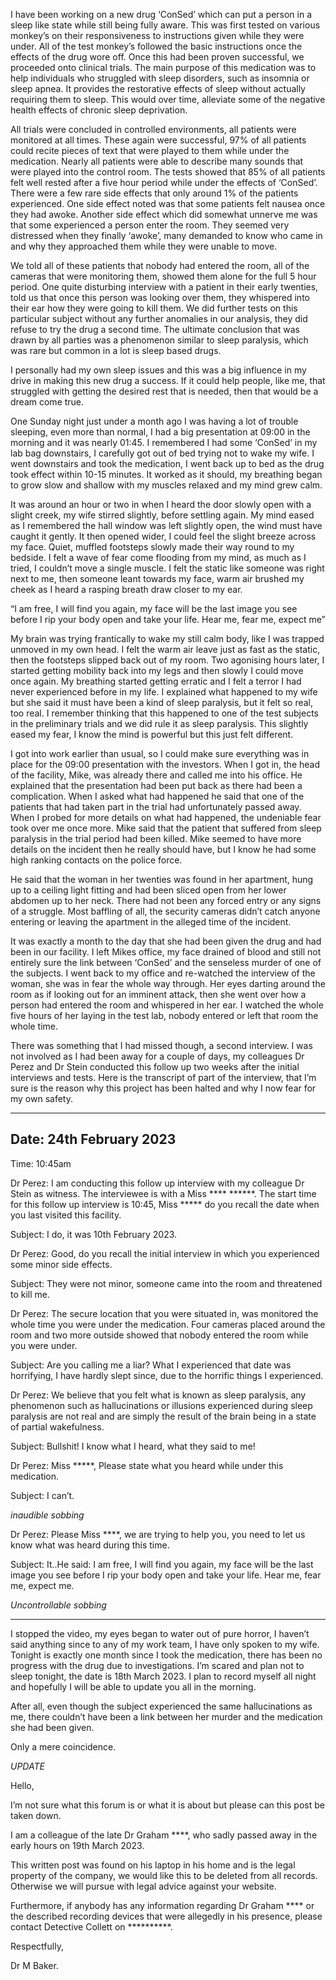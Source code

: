 I have been working on a new drug ‘ConSed’ which can put a person in a sleep like state while still being fully aware. This was first tested on various monkey’s on their responsiveness to instructions given while they were under. All of the test monkey’s followed the basic instructions once the effects of the drug wore off. Once this had been proven successful, we proceeded onto clinical trials. The main purpose of this medication was to help individuals who struggled with sleep disorders, such as insomnia or sleep apnea. It provides the restorative effects of sleep without actually requiring them to sleep. This would over time, alleviate some of the negative health effects of chronic sleep deprivation.

All trials were concluded in controlled environments, all patients were monitored at all times. These again were successful, 97% of all patients could recite pieces of text that were played to them while under the medication. Nearly all patients were able to describe many sounds that were played into the control room. The tests showed that 85% of all patients felt well rested after a five hour period while under the effects of ‘ConSed’. There were a few rare side effects that only around 1% of the patients experienced. One side effect noted was that some patients felt nausea once they had awoke. Another side effect which did somewhat unnerve me was that some experienced a person enter the room. They seemed very distressed when they finally ‘awoke’, many demanded to know who came in and why they approached them while they were unable to move. 

We told all of these patients that nobody had entered the room, all of the cameras that were monitoring them, showed them alone for the full 5 hour period. One quite disturbing interview with a patient in their early twenties, told us that once this person was looking over them, they whispered into their ear how they were going to kill them. We did further tests on this particular subject without any further anomalies in our analysis, they did refuse to try the drug a second time. The ultimate conclusion that was drawn by all parties was a phenomenon similar to sleep paralysis, which was rare but common in a lot is sleep based drugs.

I personally had my own sleep issues and this was a big influence in my drive in making this new drug a success. If it could help people, like me, that struggled with getting the desired rest that is needed, then that would be a dream come true. 

One Sunday night just under a month ago I was having a lot of trouble sleeping, even more than normal, I had a  big presentation at 09:00 in the morning and it was nearly 01:45. I remembered I had some ‘ConSed’ in my lab bag downstairs, I carefully got out of bed trying not to wake my wife. I went downstairs and took the medication, I went back up to bed as the drug took effect within 10-15 minutes. It worked as it should, my breathing began to grow slow and shallow with my muscles relaxed and my mind grew calm. 

It was around an hour or two in when I heard the door slowly open with a slight creek, my wife stirred slightly, before settling again. My mind eased as I remembered the hall window was left slightly open, the wind must have caught it gently. It then opened wider, I could feel the slight breeze across my face. Quiet, muffled footsteps slowly made their way round to my bedside. I felt a wave of fear come flooding from my mind, as much as I tried, I couldn’t move a single muscle. I felt the static like someone was right next to me, then someone leant towards my face, warm air brushed my cheek as I heard a rasping breath draw closer to my ear. 

“I am free, I will find you again, my face will be the last image you see before I rip your body open and take your life. Hear me, fear me, expect me”

My brain was trying frantically to wake my  still calm body, like I was trapped unmoved in my own head. I felt the warm air leave just as fast as the static, then the footsteps slipped back out of my room. Two agonising hours later, I started getting mobility back into my legs and then slowly I could move once again. My breathing started getting erratic and I felt a terror I had never experienced before in my life. I explained what happened to my wife but she said it must have been a kind of sleep paralysis, but it felt so real, too real. I remember thinking that this happened to one of the test subjects in the preliminary trials and we did rule it as sleep paralysis. This slightly eased my fear, I know the mind is powerful but this just felt different. 

I got into work earlier than usual, so I could make sure everything was in place for the 09:00 presentation with the investors. When I got in, the head of the facility, Mike, was already there and called me into his office. He explained that the presentation had been put back as there had been a complication. When I asked what had happened he said that one of the patients that had taken part in the trial had unfortunately passed away. When I probed for more details on what had happened, the undeniable fear took over me once more. Mike said that the patient that suffered from sleep paralysis in the trial period had been killed. Mike seemed to have more details on the incident then he really should have, but I know he had some high ranking contacts on the police force. 

He said that the woman in her twenties was found in her apartment, hung  up to a ceiling light fitting and had been sliced open from her lower abdomen up to her neck. There had not been any forced entry or any signs of a struggle. Most baffling of all, the security cameras didn’t catch anyone entering or leaving the apartment in the alleged time of the incident.

It was exactly a month to the day that she had been given the drug and had been in our facility. I left Mikes office, my face drained of blood and still not entirely sure the link between ‘ConSed’ and the senseless murder of one of the subjects. I went back to my office and re-watched the interview of the woman, she was in fear the whole way through. Her eyes darting around the room as if looking out for an imminent attack, then she went over how a person had entered the room and whispered in her ear. I watched the whole five hours of her laying in the test lab, nobody entered or left that room the whole time. 

There was something that I had missed though, a second interview. I was not involved as I had been away for a couple of days, my colleagues Dr Perez and Dr Stein conducted this follow up two weeks after the initial interviews and tests. Here is the transcript of part of the interview, that I’m sure is the reason why this project has been halted and why I now fear for my own safety.
__________________________
Date: 24th February 2023 
-
Time: 10:45am

Dr Perez: I am conducting this follow up interview with my colleague Dr Stein as witness.
The interviewee is with a Miss **** ******.
The start time for this follow up interview is 10:45, Miss ***** do you recall the date when you last visited this facility. 

Subject: I do, it was 10th February 2023. 

Dr Perez: Good, do you recall the initial interview in which you experienced some minor side effects. 

Subject: They were not minor, someone came into the room and threatened to kill me. 

Dr Perez: The secure location that you were situated in, was monitored the whole time you were under the medication. Four cameras placed around the room and two more outside showed that nobody entered the room while you were under.

Subject: Are you calling me a liar? What I experienced that date was horrifying, I have hardly slept since, due to the horrific things I experienced. 

Dr Perez: We believe that you felt what is known as sleep paralysis, any phenomenon such as hallucinations or illusions experienced during sleep paralysis are not real and are simply the result of the brain being in a state of partial wakefulness.

Subject: Bullshit! I know what I heard, what they said to me!

Dr Perez: Miss *****, Please state what you heard while under this medication. 

Subject: I can’t.

*inaudible sobbing* 

Dr Perez: Please Miss ****, we are trying to help you, you need to let us know what was heard during this time. 

Subject: It..He said: I am free, I will find you again, my face will be the last image you see before I rip your body open and take your life. Hear me, fear me, expect me.

*Uncontrollable sobbing*
________________________

I stopped the video, my eyes began to water out of pure horror, I haven’t said anything since to any of my work team, I have only spoken to  my wife. Tonight is exactly one month since I took the medication, there has been no progress with the drug due to investigations. I’m scared and plan not to sleep tonight, the date is 18th March 2023. I plan to record myself all night and hopefully I will be able to update you all in the morning. 

After all, even though the subject experienced the same hallucinations as me, there couldn’t have been a link between her murder and the medication she had been given. 

Only a mere coincidence.

*UPDATE*

Hello, 

I’m not sure what this forum is or what it is about but please can this post be taken down. 

I am a colleague of the late Dr Graham ****, who sadly passed away in the early hours on 19th March 2023. 

This written post was found on his laptop in his home and is the legal property of the company, we would like this to be deleted from all records. Otherwise we will pursue with legal advice against your website.

Furthermore, if anybody has any information regarding Dr Graham **** or the described recording devices that were allegedly in his presence, please contact Detective Collett on **********.

Respectfully, 

Dr M Baker.